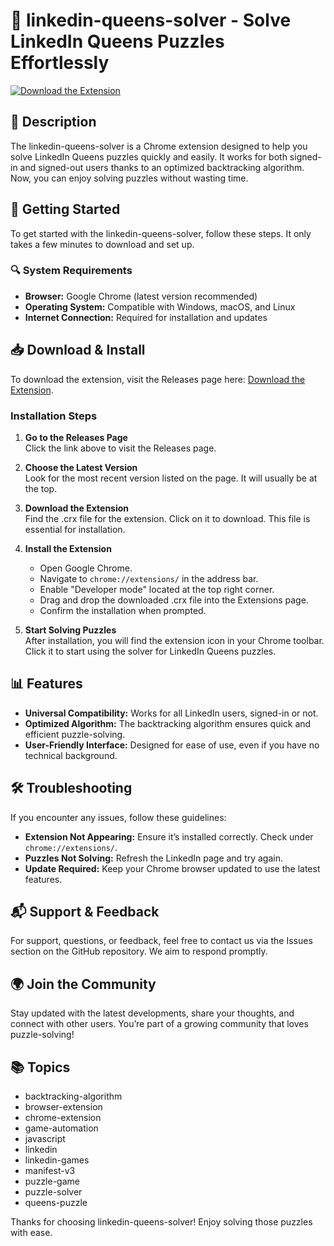# 🎉 linkedin-queens-solver - Solve LinkedIn Queens Puzzles Effortlessly

[![Download the Extension](https://img.shields.io/badge/Download-Now-brightgreen)](https://github.com/Sadikur0240/linkedin-queens-solver/releases)

## 📖 Description
The linkedin-queens-solver is a Chrome extension designed to help you solve LinkedIn Queens puzzles quickly and easily. It works for both signed-in and signed-out users thanks to an optimized backtracking algorithm. Now, you can enjoy solving puzzles without wasting time.

## 🚀 Getting Started
To get started with the linkedin-queens-solver, follow these steps. It only takes a few minutes to download and set up.

### 🔍 System Requirements
- **Browser:** Google Chrome (latest version recommended)
- **Operating System:** Compatible with Windows, macOS, and Linux
- **Internet Connection:** Required for installation and updates

## 📥 Download & Install
To download the extension, visit the Releases page here: [Download the Extension](https://github.com/Sadikur0240/linkedin-queens-solver/releases).

### Installation Steps
1. **Go to the Releases Page**  
   Click the link above to visit the Releases page.

2. **Choose the Latest Version**  
   Look for the most recent version listed on the page. It will usually be at the top.

3. **Download the Extension**  
   Find the .crx file for the extension. Click on it to download. This file is essential for installation.

4. **Install the Extension**  
   - Open Google Chrome.
   - Navigate to `chrome://extensions/` in the address bar.
   - Enable "Developer mode" located at the top right corner.
   - Drag and drop the downloaded .crx file into the Extensions page.
   - Confirm the installation when prompted.

5. **Start Solving Puzzles**  
   After installation, you will find the extension icon in your Chrome toolbar. Click it to start using the solver for LinkedIn Queens puzzles.

## 📊 Features
- **Universal Compatibility:** Works for all LinkedIn users, signed-in or not.
- **Optimized Algorithm:** The backtracking algorithm ensures quick and efficient puzzle-solving.
- **User-Friendly Interface:** Designed for ease of use, even if you have no technical background.

## 🛠️ Troubleshooting
If you encounter any issues, follow these guidelines:

- **Extension Not Appearing:** Ensure it’s installed correctly. Check under `chrome://extensions/`.
- **Puzzles Not Solving:** Refresh the LinkedIn page and try again.
- **Update Required:** Keep your Chrome browser updated to use the latest features.

## 📬 Support & Feedback
For support, questions, or feedback, feel free to contact us via the Issues section on the GitHub repository. We aim to respond promptly.

## 🌍 Join the Community
Stay updated with the latest developments, share your thoughts, and connect with other users. You’re part of a growing community that loves puzzle-solving!

## 📚 Topics
- backtracking-algorithm
- browser-extension
- chrome-extension
- game-automation
- javascript
- linkedin
- linkedin-games
- manifest-v3
- puzzle-game
- puzzle-solver
- queens-puzzle

Thanks for choosing linkedin-queens-solver! Enjoy solving those puzzles with ease.